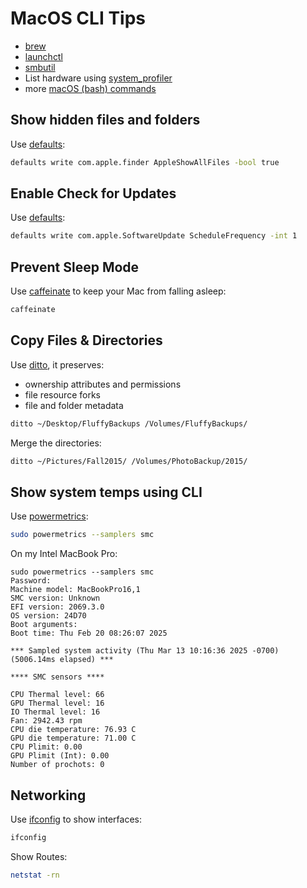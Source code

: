 # MacOS CLI Tips

* [brew](cli-brew.html)
* [launchctl](cli-launchctl.html)
* [smbutil](cli-smbutil.html)
* List hardware using [system_profiler](cli-cli-system_profiler.html)
* more [macOS (bash) commands](https://ss64.com/mac/index.html)

## Show hidden files and folders
Use [defaults](https://ss64.com/mac/defaults.html):
```sh
defaults write com.apple.finder AppleShowAllFiles -bool true
```

## Enable Check for Updates
Use [defaults](https://ss64.com/mac/defaults.html):
```sh
defaults write com.apple.SoftwareUpdate ScheduleFrequency -int 1
```

## Prevent Sleep Mode

Use [caffeinate](https://ss64.com/mac/caffeinate.html) to keep your Mac from falling asleep:
```sh
caffeinate
```

## Copy Files & Directories

Use [ditto](https://ss64.com/mac/ditto.html), it preserves:

* ownership attributes and permissions
* file resource forks
* file and folder metadata

```sh
ditto ~/Desktop/FluffyBackups /Volumes/FluffyBackups/
```

Merge the directories:
```sh
ditto ~/Pictures/Fall2015/ /Volumes/PhotoBackup/2015/
```

## Show system temps using CLI

Use [powermetrics](https://ss64.com/mac/powermetrics.html):
```sh
sudo powermetrics --samplers smc
```

On my Intel MacBook Pro:
```
sudo powermetrics --samplers smc
Password:
Machine model: MacBookPro16,1
SMC version: Unknown
EFI version: 2069.3.0
OS version: 24D70
Boot arguments:
Boot time: Thu Feb 20 08:26:07 2025

*** Sampled system activity (Thu Mar 13 10:16:36 2025 -0700) (5006.14ms elapsed) ***

**** SMC sensors ****

CPU Thermal level: 66
GPU Thermal level: 16
IO Thermal level: 16
Fan: 2942.43 rpm
CPU die temperature: 76.93 C
GPU die temperature: 71.00 C
CPU Plimit: 0.00
GPU Plimit (Int): 0.00
Number of prochots: 0
```

## Networking

Use [ifconfig](https://ss64.com/mac/ifconfig.html) to show interfaces:
```sh
ifconfig
```

Show Routes:
```sh
netstat -rn
```

